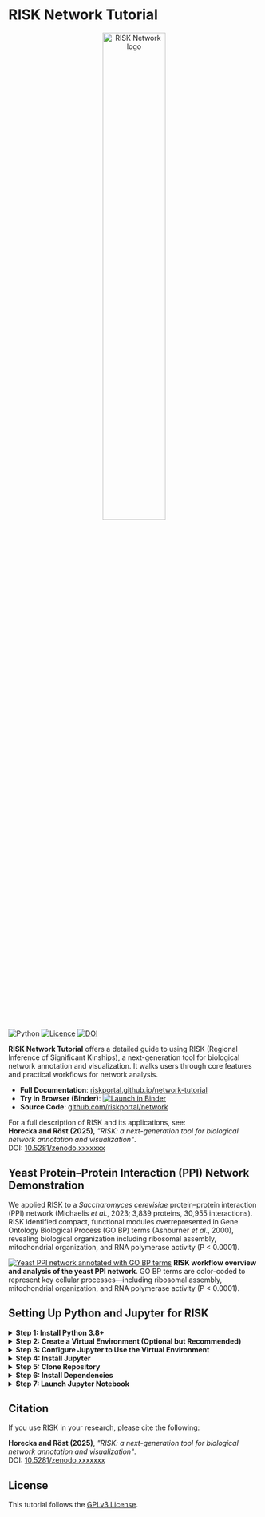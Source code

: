 # RISK Network Tutorial

<p align="center">
  <img src="https://i.imgur.com/8TleEJs.png" width="50%" alt="RISK Network logo" />
</p>

<br>

![Python](https://img.shields.io/badge/python-3.8%2B-yellow)
[![Licence](https://img.shields.io/badge/license-GPLv3-purple.svg)](https://raw.githubusercontent.com/riskportal/network-tutorial/main/LICENSE)
[![DOI](https://zenodo.org/badge/DOI/10.5281/zenodo.xxxxxxx.svg)](https://doi.org/10.5281/zenodo.xxxxxxx)

**RISK Network Tutorial** offers a detailed guide to using RISK (Regional Inference of Significant Kinships), a next-generation tool for biological network annotation and visualization. It walks users through core features and practical workflows for network analysis.

- **Full Documentation**: [riskportal.github.io/network-tutorial](https://riskportal.github.io/network-tutorial)
- **Try in Browser (Binder)**: [![Launch in Binder](https://mybinder.org/badge_logo.svg)](https://mybinder.org/v2/gh/riskportal/network-tutorial/HEAD?filepath=notebooks/quickstart.ipynb)
- **Source Code**: [github.com/riskportal/network](https://github.com/riskportal/network)

For a full description of RISK and its applications, see:
<br>
**Horecka and Röst (2025)**, _"RISK: a next-generation tool for biological network annotation and visualization"_.
<br>
DOI: [10.5281/zenodo.xxxxxxx](https://doi.org/10.5281/zenodo.xxxxxxx)

## Yeast Protein–Protein Interaction (PPI) Network Demonstration

We applied RISK to a _Saccharomyces cerevisiae_ protein–protein interaction (PPI) network (Michaelis _et al_., 2023; 3,839 proteins, 30,955 interactions). RISK identified compact, functional modules overrepresented in Gene Ontology Biological Process (GO BP) terms (Ashburner _et al_., 2000), revealing biological organization including ribosomal assembly, mitochondrial organization, and RNA polymerase activity (P < 0.0001).

[![Yeast PPI network annotated with GO BP terms](https://i.imgur.com/jQKatLY.jpeg)](https://i.imgur.com/jQKatLY.jpeg)
**RISK workflow overview and analysis of the yeast PPI network**. GO BP terms are color-coded to represent key cellular processes—including ribosomal assembly, mitochondrial organization, and RNA polymerase activity (P < 0.0001).

## Setting Up Python and Jupyter for RISK

<details>

<summary><strong>Step 1: Install Python 3.8+</strong></summary>

<br>

Download and install Python 3.8 or later (recommended) from the official [Python website](https://www.python.org/downloads/). RISK is tested on Python 3.8+.

- On Windows, ensure you check the box that says **Add Python to PATH** during installation. If you missed this step, follow this [guide](https://datatofish.com/add-python-to-windows-path/) to manually set the PATH.

</details>

<details>

<summary><strong>Step 2: Create a Virtual Environment (Optional but Recommended)</strong></summary>

<br>

Set up a virtual environment to manage dependencies for RISK:

- **For Windows:**

  ```bash
  python -m venv risk-env
  risk-env\Scripts\activate
  ```

- **For macOS/Linux:**
  ```bash
  python3 -m venv risk-env
  source risk-env/bin/activate
  ```

</details>

<details>

<summary><strong>Step 3: Configure Jupyter to Use the Virtual Environment</strong></summary>

<br>

Follow this [guide](https://janakiev.com/blog/jupyter-virtual-envs/) to link your virtual environment with Jupyter.

After setup, select the virtual environment in Jupyter Notebook:

1. Click **Kernel** in the menu.
2. Choose **Change kernel**.
3. Select your virtual environment (e.g., `risk-env`).

</details>

<details>

<summary><strong>Step 4: Install Jupyter</strong></summary>

<br>

With your virtual environment activated, install Jupyter Notebook:

```bash
pip install jupyter
```

</details>

<details>

<summary><strong>Step 5: Clone Repository</strong></summary>

<br>

To install the dependencies for this tutorial, run:

```bash
git clone https://github.com/riskportal/network-tutorial.git
cd network-tutorial
```

</details>

<details>

<summary><strong>Step 6: Install Dependencies</strong></summary>

<br>

To install the dependencies for this tutorial, run:

```bash
pip install -r requirements.txt
```

</details>

<details>

<summary><strong>Step 7: Launch Jupyter Notebook</strong></summary>

<br>

Start Jupyter Notebook to run the RISK tutorial:

```bash
jupyter notebook
```

</details>

## Citation

If you use RISK in your research, please cite the following:

**Horecka and Röst (2025)**, _"RISK: a next-generation tool for biological network annotation and visualization"_.
<br>
DOI: [10.5281/zenodo.xxxxxxx](https://doi.org/10.5281/zenodo.xxxxxxx)

## License

This tutorial follows the [GPLv3 License](https://www.gnu.org/licenses/gpl-3.0.en.html).
